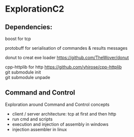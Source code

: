 # ExplorationC2

## Dependencies:

boost for tcp 

protobuff for serialisation of commandes & results messages

donut to creat exe loader https://github.com/TheWover/donut

cpp-httplib for http https://github.com/yhirose/cpp-httplib   
git submodule init  
git submodule unpade  

## Command and Control

Exploration around Command and Control concepts
- client / server architecture: tcp at first and then http
- run cmd and scripts 
- execution and injection of assembly in windows
- injection assembler in linux

